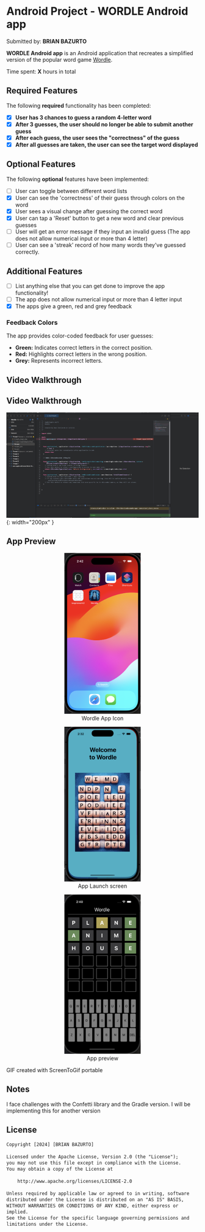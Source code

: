# Android Project - **WORDLE Android app**

Submitted by: **BRIAN BAZURTO**

**WORDLE Android app** is an Android application that recreates a simplified version of the popular word game [Wordle](https://www.nytimes.com/games/wordle/index.html).

Time spent: **X** hours in total

## Required Features

The following **required** functionality has been completed:

- [x] **User has 3 chances to guess a random 4-letter word**
- [x] **After 3 guesses, the user should no longer be able to submit another guess**
- [x] **After each guess, the user sees the "correctness" of the guess**
- [x] **After all guesses are taken, the user can see the target word displayed**

## Optional Features

The following **optional** features have been implemented:

- [ ] User can toggle between different word lists
- [x] User can see the 'correctness' of their guess through colors on the word
- [x] User sees a visual change after guessing the correct word
- [x] User can tap a 'Reset' button to get a new word and clear previous guesses
- [ ] User will get an error message if they input an invalid guess (The app does not allow numerical input or more than 4 letter)
- [ ] User can see a 'streak' record of how many words they've guessed correctly.

## Additional Features

- [ ] List anything else that you can get done to improve the app functionality!
- [ ] The app does not allow numerical input or more than 4 letter input
- [x] The apps give a green, red and grey feedback

### Feedback Colors

The app provides color-coded feedback for user guesses:

- **Green:** Indicates correct letters in the correct position.
- **Red:** Highlights correct letters in the wrong position.
- **Grey:** Represents incorrect letters.

## Video Walkthrough

## Video Walkthrough


![App GIF preview](https://github.com/ba-00001/WORDLE_IOS/blob/main/wordle_ios.gif){: width="200px" }

## App Preview

<!-- Single row of images with names -->
<div align="center">
  <figure>
    <img src="https://github.com/ba-00001/WORDLE_IOS/blob/main/IOS_APP_ICON.png" width="200" alt="Image 1">
    <figcaption>Wordle App Icon</figcaption>
  </figure>
  
  <figure>
    <img src="https://github.com/ba-00001/WORDLE_IOS/blob/main/WORDLE_LAUNCH_SCREEN.png" width="200" alt="Image 2">
    <figcaption>App Launch screen</figcaption>
  </figure>
  
  <figure>
    <img src="https://github.com/ba-00001/WORDLE_IOS/blob/main/WORDLE_APP_PREVIEW.png" width="200" alt="Image 3">
    <figcaption>App preview</figcaption>
  </figure>
</div>

<!-- Replace this with whatever GIF tool you used! -->
GIF created with ScreenToGif portable
<!-- Recommended tools: [Kap](https://getkap.co/) for macOS [ScreenToGif](https://www.screentogif.com/) for Windows [peek](https://github.com/phw/peek) for Linux. -->

## Notes

I face challenges with the Confetti library and the Gradle version. I will be implementing this for another version

## License

```plaintext
Copyright [2024] [BRIAN BAZURTO]

Licensed under the Apache License, Version 2.0 (the "License");
you may not use this file except in compliance with the License.
You may obtain a copy of the License at

    http://www.apache.org/licenses/LICENSE-2.0

Unless required by applicable law or agreed to in writing, software
distributed under the License is distributed on an "AS IS" BASIS,
WITHOUT WARRANTIES OR CONDITIONS OF ANY KIND, either express or implied.
See the License for the specific language governing permissions and
limitations under the License.
